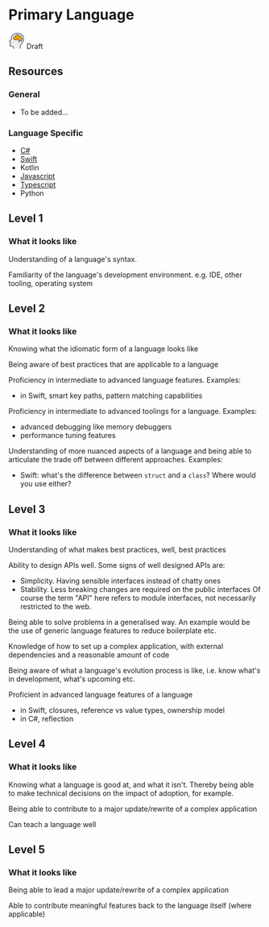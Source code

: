 # Primary Language
![Draft](../Images/head-brains.png) Draft

## Resources
### General
- To be added...

### Language Specific
- [C#](Primary-Language-CSharp.md)
- [Swift](Primary-Language-Swift.md)
- Kotlin
- [Javascript](Primary-Language-FED.md)
- [Typescript](Primary-Language-FED.md)
- Python

## Level 1

### What it looks like
Understanding of a language's syntax.

Familiarity of the language's development environment. e.g. IDE, other tooling, operating system

## Level 2

### What it looks like
Knowing what the idiomatic form of a language looks like

Being aware of best practices that are applicable to a language

Proficiency in intermediate to advanced language features. Examples:
- in Swift, smart key paths, pattern matching capabilities

Proficiency in intermediate to advanced toolings for a language. Examples:
- advanced debugging like memory debuggers
- performance tuning features

Understanding of more nuanced aspects of a language and being able to articulate the trade off between different approaches. Examples:
- Swift: what's the difference between `struct` and a `class`? Where would you use either?

## Level 3

### What it looks like
Understanding of what makes best practices, well, best practices

Ability to design APIs well. Some signs of well designed APIs are:
- Simplicity. Having sensible interfaces instead of chatty ones
- Stability. Less breaking changes are required on the public interfaces
Of course the term "API" here refers to module interfaces, not necessarily restricted to the web.

Being able to solve problems in a generalised way. An example would be the use of generic language features to reduce boilerplate etc.

Knowledge of how to set up a complex application, with external dependencies and a reasonable amount of code

Being aware of what a language's evolution process is like, i.e. know what's in development, what's upcoming etc.

Proficient in advanced language features of a language
- in Swift, closures, reference vs value types, ownership model
- in C#, reflection

## Level 4

### What it looks like
Knowing what a language is good at, and what it isn't. Thereby being able to make technical decisions on the impact of adoption, for example.

Being able to contribute to a major update/rewrite of a complex application

Can teach a language well

## Level 5

### What it looks like
Being able to lead a major update/rewrite of a complex application

Able to contribute meaningful features back to the language itself (where applicable)
